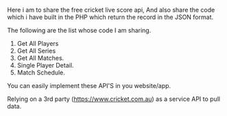 Here i am to share the free cricket live score api, And also share the code which i have built in the PHP which return the record in the JSON 
format.

The following are the list whose code I am sharing.
1. Get All Players
2. Get All Series
3. Get All Matches.
4. Single Player Detail.
5. Match Schedule.

You can easily implement these API'S in you website/app.

Relying on a 3rd party (https://www.cricket.com.au) as a service API to pull data.
